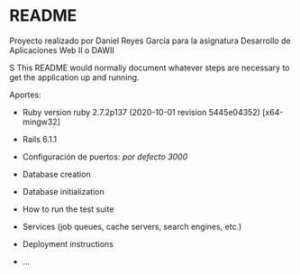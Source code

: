 # README

Proyecto realizado por Daniel Reyes García para la asignatura Desarrollo de Aplicaciones Web II o DAWII

S
This README would normally document whatever steps are necessary to get the
application up and running.

Aportes:

* Ruby version ruby 2.7.2p137 (2020-10-01 revision 5445e04352) [x64-mingw32]

* Rails 6.1.1

* Configuración de puertos: *por defecto 3000*

* Database creation

* Database initialization

* How to run the test suite

* Services (job queues, cache servers, search engines, etc.)

* Deployment instructions

* ...
